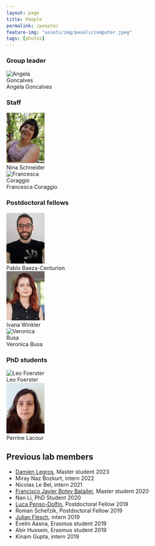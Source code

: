 ```yaml
---
layout: page
title: People
permalink: /people/
feature-img: "assets/img/pexels/computer.jpeg"
tags: [photos]
---
```


<!-- Page Content -->

### Group leader
<style>
        .left-aligned-image {
            max-width: 100px;
            display: inline-block;
            margin-right: 10px; /* Optional spacing between the image and surrounding content */
        }
    </style>

<div><img class="left-aligned-image" src="https://www.dkfz.de/en/somatische-evolution-frueherkennung/Images/Goncalves-Filimon-Angela_8.jpg" width="100" alt="Angela Goncalves" /></div>Angela Goncalves


### Staff
<div><img class="left-aligned-image" src="/img/ns.jpeg" alt="Nina Schneider" /></div>
Nina Schneider
<div><img class="left-aligned-image" src="https://www.dkfz.de/de/regulatorische-genomik/Francesca_0.png" alt="Francesca Coraggio" /></div>
Francesca Coraggio

### Postdoctoral fellows        
<div><img class="left-aligned-image" src="/img/pbc.jpeg" alt="Pablo Baeza-Centurion" /></div>Pablo Baeza-Centurion
<div><img class="left-aligned-image" src="/img/iw.jpeg" alt="Ivana Winkler" /></div>Ivana Winkler
<div><img class="left-aligned-image" src="https://www.dkfz.de/de/regulatorische-genomik/busa_v_pic_0.jpg" alt="Veronica Busa" /></div>Veronica Busa
 
### PhD students 
<div><img class="left-aligned-image" src="https://www.dkfz.de/de/neurobiologie-von-gehirntumoren/LeoFoerster.jpg" alt="Leo Foerster" /></div>Leo Foerster
<div><img class="left-aligned-image" src="/img/pl.png" alt="Perrine Lacour" /></div>Perrine Lacour

## Previous lab members
- [Damien Legros](https://github.com/DamienLegros), Master student 2023
- Miray Naz Bozkurt, intern 2022
- Nicolas Le Bel, intern 2021
- [Francisco Javier Botey Bataller](https://github.com/JaviBotey), Master student 2020
- Nan Li, PhD Student 2020
- [Luca Penso-Dolfin](https://github.com/luca8651), Postdoctoral Fellow 2019
- Roman Schefzik, Postdoctoral Fellow 2019
- [Julian Flesch](https://github.com/JulianFlesch), intern 2019
- Evelin Aasna, Erasmus student 2019
- Abir Hussein, Erasmus student 2019
- Kinam Gupta, intern 2019

